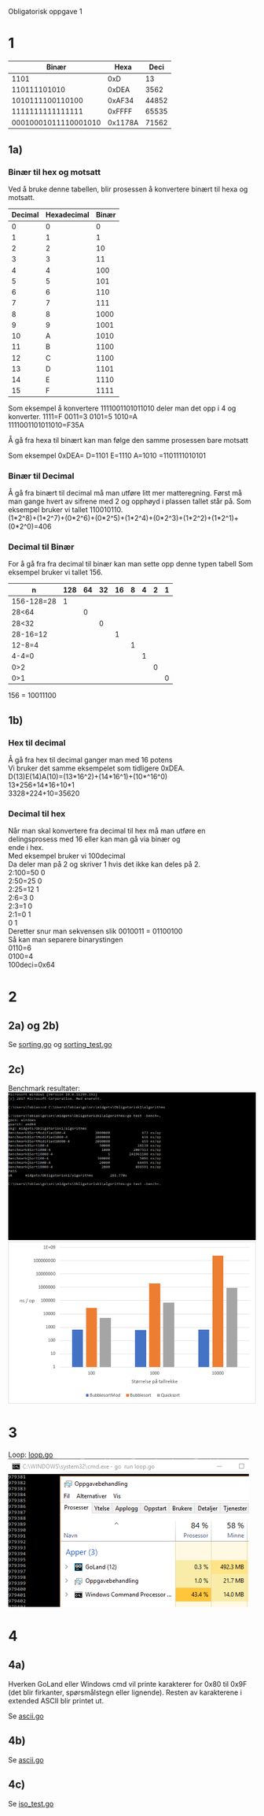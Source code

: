 Obligatorisk oppgave 1

# 1   

Binær|Hexa|Deci
   ---|---|---
1101|	0xD|	13
110111101010|	0xDEA|	3562
1010111100110100|	0xAF34|	44852
1111111111111111|	0xFFFF|	65535
00010001011110001010|	0x1178A|	71562

## 1a)

### Binær til hex og motsatt

Ved å bruke denne tabellen, blir prosessen å konvertere binært til hexa og motsatt.

Decimal|Hexadecimal|Binær
---|---|---
0|0|0
1|1|1
2|2|10
3|3|11
4|4|100
5|5|101
6|6|110
7|7|111
8|8|1000
9|9|1001
10|A|1010
11|B|1100
12|C|1100
13|D|1101
14|E|1110
15|F|1111 

Som eksempel å konvertere 1111001101011010 deler man det opp i 4
og konverter. 1111=F    0011=3 	0101=5 	 1010=A  
1111001101011010=F35A

Å gå fra hexa til binært kan man følge den samme prosessen bare motsatt 

Som eksempel
0xDEA=	 D=1101	E=1110	A=1010	=1101111010101

### Binær til Decimal

Å gå fra binært til decimal må man utføre litt mer matteregning. 
Først må man gange hvert av sifrene med 2 og opphøyd i plassen tallet står på. 
Som eksempel bruker vi tallet 110010110.  
(1\*2^8)+(1\*2^7)+(0\*2^6)+(0\*2^5)+(1\*2^4)+(0\*2^3)+(1\*2^2)+(1\*2^1)+(0\*2^0)=406

### Decimal til Binær

For å gå fra fra decimal til binær kan man sette opp denne typen tabell
Som eksempel bruker vi tallet 156. 

n |128|64|32|16|8|4|2|1
--|--|--|--|--|--|--|--|--|
156-128=28|1
28<64||0
28<32|||0
28-16=12||||1
12-8=4|||||1
4-4=0||||||1
0>2|||||||0
0>1||||||||0

156 = 10011100

## 1b)

### Hex til decimal
Å gå fra hex til decimal ganger man med 16 potens  
Vi bruker det samme eksempelet som tidligere 0xDEA.  
D(13)E(14)A(10)=(13\*16^2)+(14\*16^1)+(10\*^16^0)  
13\*256+14\*16+10\*1  
3328+224+10=35620  

### Decimal til hex
Når man skal konvertere fra decimal til hex må man utføre en delingsprosess med 16 eller kan man gå via binær og  
ende i hex.  
Med eksempel bruker vi 100decimal  
Da deler man på 2 og skriver 1 hvis det ikke kan deles på 2.  
2:100=50    0  
2:50=25     0  
2:25=12     1  
2:6=3       0  
2:3=1       0  
2:1=0		1  
0			1	  
Deretter snur man sekvensen slik 0010011 = 01100100  
Så kan man separere binarystingen  
0110=6  
0100=4  
100deci=0x64  



# 2

## 2a) og 2b)

Se [sorting.go](https://github.com/TobiasAlbert123/IS-105/blob/master/Oblig1/src/algorithms/sorting.go) og [sorting_test.go](https://github.com/TobiasAlbert123/IS-105/blob/master/Oblig1/src/algorithms/sorting_test.go)

## 2c)

Benchmark resultater:  
<img src="https://github.com/TobiasAlbert123/IS-105/blob/master/Oblig1/cmd_benchmark.png">
<img src="https://github.com/TobiasAlbert123/IS-105/blob/master/Oblig1/benchmark_graph.png">

# 3

Loop: [loop.go](https://github.com/TobiasAlbert123/IS-105/blob/master/Oblig1/src/loop/loop.go)  
<img src="https://github.com/TobiasAlbert123/IS-105/blob/master/Oblig1/loop_cpuandmemory.png">

# 4

## 4a)

Hverken GoLand eller Windows cmd vil printe karakterer for 0x80 til 0x9F (det blir firkanter, spørsmålstegn eller lignende). Resten av karakterene i extended ASCII blir printet ut.

Se [ascii.go](https://github.com/TobiasAlbert123/IS-105/blob/master/Oblig1/src/ascii/ascii.go)

## 4b)

Se [ascii.go](https://github.com/TobiasAlbert123/IS-105/blob/master/Oblig1/src/ascii/ascii.go)

## 4c)

Se [iso_test.go](https://github.com/TobiasAlbert123/IS-105/blob/master/Oblig1/src/ascii/iso_test.go)
